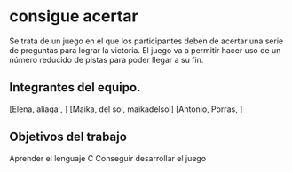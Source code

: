 # consigue acertar

Se trata de un juego en el que los participantes deben de acertar una serie de preguntas para lograr la victoria. El juego va a permitir hacer uso de un número reducido de pistas para poder llegar a su fin.

## Integrantes del equipo.
[Elena, aliaga , ]
[Maika, del sol, maikadelsol]
[Antonio, Porras, ]


## Objetivos del trabajo

Aprender el lenguaje C
Conseguir desarrollar el juego

